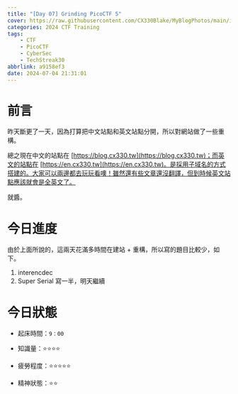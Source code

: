 ```yaml
---
title: "[Day 07] Grinding PicoCTF 5"
cover: https://raw.githubusercontent.com/CX330Blake/MyBlogPhotos/main/image/hackerTraining.jpg
categories: 2024 CTF Training
tags:
    - CTF
    - PicoCTF
    - CyberSec
    - TechStreak30
abbrlink: a9158ef3
date: 2024-07-04 21:31:01
---
```


# 前言

昨天斷更了一天，因為打算把中文站點和英文站點分開，所以對網站做了一些重構。

總之現在中文的站點在 [https://blog.cx330.tw](https://blog.cx330.tw)；而英文的站點在 [https://en.cx330.tw](https://en.cx330.tw)。是採用子域名的方式搭建的。大家可以兩邊都去玩玩看噢！雖然還有些文章還沒翻譯，但到時候英文站點應該就會是全英文了。

就醬。

# 今日進度

由於上面所說的，這兩天花滿多時間在建站 + 重構，所以寫的題目比較少，如下。

1. interencdec
2. Super Serial 寫一半，明天繼續

# 今日狀態

-   起床時間：`9：00`

-   知識量：⭐⭐⭐⭐

-   疲勞程度：⭐⭐⭐⭐⭐

-   精神狀態：⭐⭐
